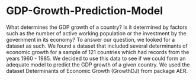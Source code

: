 # GDP-Growth-Prediction-Model

What determines the GDP growth of a country? Is it determined by factors such as the number of active working population or the investment by the government in its economy? To answer our question, we looked for a dataset as such. We found a dataset that included several determinants of economic growth for a sample of 121 countries which had records from the years 1960 - 1985. We decided to use this data to see if we could form an adequate model to predict the GDP growth of a given country. We used the dataset Determinants of Economic Growth (GrowthDJ) from package AER.
